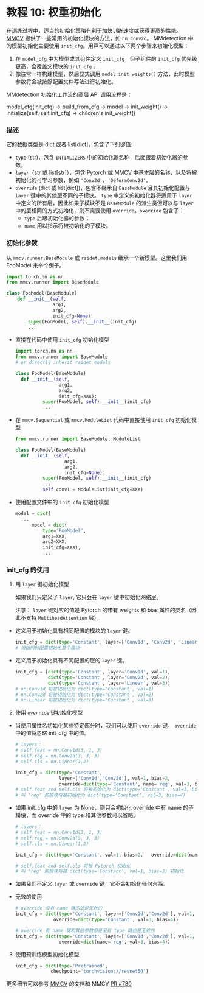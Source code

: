 # 教程 10: 权重初始化

在训练过程中，适当的初始化策略有利于加快训练速度或获得更⾼的性能。 [MMCV](https://github.com/open-mmlab/mmcv/blob/master/mmcv/cnn/utils/weight_init.py) 提供了一些常⽤的初始化模块的⽅法，如 `nn.Conv2d`。 MMdetection 中的模型初始化主要使⽤ `init_cfg`。⽤⼾可以通过以下两个步骤来初始化模型：

1. 在 `model_cfg` 中为模型或其组件定义 `init_cfg`，但⼦组件的 `init_cfg` 优先级更⾼，会覆盖⽗模块的 `init_cfg` 。
2. 像往常一样构建模型，然后显式调⽤ `model.init_weights()` ⽅法，此时模型参数将会被按照配置文件写法进行初始化。

MMdetection 初始化工作流的高层 API 调用流程是：

model_cfg(init_cfg) -> build_from_cfg -> model -> init_weight() -> initialize(self, self.init_cfg) -> children's init_weight()

### 描述

它的数据类型是 dict 或者 list\[dict\]，包含了下列键值:

- `type` (str)，包含 `INTIALIZERS` 中的初始化器名称，后面跟着初始化器的参数。
- `layer`（str 或 list\[str\]），包含 Pytorch 或 MMCV 中基本层的名称，以及将被初始化的可学习参数，例如 `'Conv2d'`，`'DeformConv2d'`。
- `override` (dict 或 list\[dict\])，包含不继承⾃ `BaseModule` 且其初始化配置与 `layer` 键中的其他层不同的⼦模块。 `type` 中定义的初始化器将适⽤于 `layer` 中定义的所有层，因此如果⼦模块不是 `BaseModule` 的派⽣类但可以与 `layer` 中的层相同的⽅式初始化，则不需要使⽤ `override`。`override` 包含了：
  - `type` 后跟初始化器的参数；
  - `name` 用以指⽰将被初始化的⼦模块。

### 初始化参数

从 `mmcv.runner.BaseModule` 或 `rsidet.models` 继承一个新模型。这里我们用 FooModel 来举个例子。

```python
import torch.nn as nn
from mmcv.runner import BaseModule

class FooModel(BaseModule)
	def __init__(self,
                 arg1,
                 arg2,
                 init_cfg=None):
    	super(FooModel, self).__init__(init_cfg)
		...
```

- 直接在代码中使⽤ `init_cfg` 初始化模型

  ```python
  import torch.nn as nn
  from mmcv.runner import BaseModule
  # or directly inherit rsidet models

  class FooModel(BaseModule)
  	def __init__(self,
                  arg1,
                  arg2,
                  init_cfg=XXX):
    		super(FooModel, self).__init__(init_cfg)
    	    ...
  ```

- 在 `mmcv.Sequential` 或 `mmcv.ModuleList` 代码中直接使⽤ `init_cfg` 初始化模型

  ```python
  from mmcv.runner import BaseModule, ModuleList

  class FooModel(BaseModule)
  	def __init__(self,
                	arg1,
                	arg2,
                	init_cfg=None):
    		super(FooModel, self).__init__(init_cfg)
        	...
        	self.conv1 = ModuleList(init_cfg=XXX)
  ```

- 使⽤配置⽂件中的 `init_cfg` 初始化模型

  ```python
  model = dict(
  	...
    	model = dict(
        	type='FooModel',
        	arg1=XXX,
        	arg2=XXX,
        	init_cfg=XXX),
            ...
  ```

### init_cfg 的使用

1. 用 `layer` 键初始化模型

   如果我们只定义了 `layer`, 它只会在 `layer` 键中初始化网络层。

   注意： `layer` 键对应的值是 Pytorch 的带有 weights 和 bias 属性的类名（因此不⽀持 `MultiheadAttention` 层）。

- 定义⽤于初始化具有相同配置的模块的 `layer` 键。

  ```python
  init_cfg = dict(type='Constant', layer=['Conv1d', 'Conv2d', 'Linear'], val=1)
  # ⽤相同的配置初始化整个模块
  ```

- 定义⽤于初始化具有不同配置的层的 `layer` 键。

  ```python
  init_cfg = [dict(type='Constant', layer='Conv1d', val=1),
              dict(type='Constant', layer='Conv2d', val=2),
              dict(type='Constant', layer='Linear', val=3)]
  # nn.Conv1d 将被初始化为 dict(type='Constant', val=1)
  # nn.Conv2d 将被初始化为 dict(type='Constant', val=2)
  # nn.Linear 将被初始化为 dict(type='Constant', val=3)
  ```

2. 使⽤ `override` 键初始化模型

- 当使⽤属性名初始化某些特定部分时，我们可以使⽤ `override` 键， `override` 中的值将忽略 init_cfg 中的值。

  ```python
  # layers：
  # self.feat = nn.Conv1d(3, 1, 3)
  # self.reg = nn.Conv2d(3, 3, 3)
  # self.cls = nn.Linear(1,2)

  init_cfg = dict(type='Constant',
                  layer=['Conv1d','Conv2d'], val=1, bias=2,
                  override=dict(type='Constant', name='reg', val=3, bias=4))
  # self.feat and self.cls 将被初始化为 dict(type='Constant', val=1, bias=2)
  # 叫 'reg' 的模块将被初始化为 dict(type='Constant', val=3, bias=4)
  ```

- 如果 init_cfg 中的 `layer` 为 None，则只会初始化 override 中有 name 的⼦模块，⽽ override 中的 type 和其他参数可以省略。

  ```python
  # layers：
  # self.feat = nn.Conv1d(3, 1, 3)
  # self.reg = nn.Conv2d(3, 3, 3)
  # self.cls = nn.Linear(1,2)

  init_cfg = dict(type='Constant', val=1, bias=2, 	override=dict(name='reg'))

  # self.feat and self.cls 将被 Pytorch 初始化
  # 叫 'reg' 的模块将被 dict(type='Constant', val=1, bias=2) 初始化
  ```

- 如果我们不定义 `layer` 或 `override` 键，它不会初始化任何东西。

- 无效的使用

  ```python
  # override 没有 name 键的话是无效的
  init_cfg = dict(type='Constant', layer=['Conv1d','Conv2d'], val=1, bias=2,
              	override=dict(type='Constant', val=3, bias=4))

  # override 有 name 键和其他参数但是没有 type 键也是无效的
  init_cfg = dict(type='Constant', layer=['Conv1d','Conv2d'], val=1, bias=2,
                  override=dict(name='reg', val=3, bias=4))
  ```

3. 使⽤预训练模型初始化模型

   ```python
   init_cfg = dict(type='Pretrained',
                checkpoint='torchvision://resnet50')
   ```

更多细节可以参考 [MMCV](https://mmcv.readthedocs.io/en/latest/cnn.html#weight-initialization) 的文档和 MMCV [PR #780](https://github.com/open-mmlab/mmcv/pull/780)
